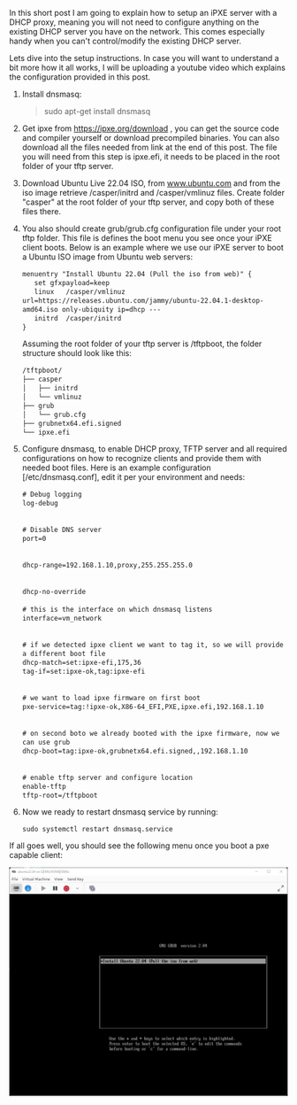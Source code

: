 In this short post I am going to explain how to setup an iPXE server with a DHCP proxy, meaning you will not need to configure anything on the existing DHCP server you have on the network. This comes especially handy when you can't control/modify the existing DHCP server.

Lets dive into the setup instructions. In case you will want to understand a bit more how it all works, I will be uploading a youtube video which explains the configuration provided in this post.

1.	Install dnsmasq:
    > sudo apt-get install dnsmasq

2.	Get ipxe from https://ipxe.org/download , you can get the source code and compiler yourself or download precompiled binaries. You can also download all the files needed from link at the end of this post. The file you will need from this step is ipxe.efi, it needs to be placed in the root folder of your tftp server.

3.	Download Ubuntu Live 22.04 ISO, from www.ubuntu.com and from the iso image retrieve /casper/initrd and /casper/vmlinuz files. Create folder "casper" at the root folder of your tftp server, and copy both of these files there.

4.	You also should create grub/grub.cfg configuration file under your root tftp folder. This file is defines the boot menu you see once your iPXE client boots. Below is an example where we use our iPXE server to boot a Ubuntu ISO image from Ubuntu web servers:

    ```
    menuentry "Install Ubuntu 22.04 (Pull the iso from web)" {
       set gfxpayload=keep
       linux   /casper/vmlinuz url=https://releases.ubuntu.com/jammy/ubuntu-22.04.1-desktop-amd64.iso only-ubiquity ip=dhcp ---
       initrd  /casper/initrd
    }
    ```


    Assuming the root folder of your tftp server is /tftpboot, the folder structure should look like this:

    ```
    /tftpboot/
    ├── casper
    │   ├── initrd
    │   └── vmlinuz
    ├── grub
    │   └── grub.cfg
    ├── grubnetx64.efi.signed
    └── ipxe.efi
    ```
    

5.  Configure dnsmasq, to enable DHCP proxy, TFTP server and all required configurations on how to recognize clients and provide them with needed boot files.
    Here is an example configuration [/etc/dnsmasq.conf], edit it per your environment and needs:
    ```
    # Debug logging
    log-debug


    # Disable DNS server
    port=0


    dhcp-range=192.168.1.10,proxy,255.255.255.0


    dhcp-no-override

    # this is the interface on which dnsmasq listens 
    interface=vm_network


    # if we detected ipxe client we want to tag it, so we will provide a different boot file
    dhcp-match=set:ipxe-efi,175,36
    tag-if=set:ipxe-ok,tag:ipxe-efi


    # we want to load ipxe firmware on first boot
    pxe-service=tag:!ipxe-ok,X86-64_EFI,PXE,ipxe.efi,192.168.1.10


    # on second boto we already booted with the ipxe firmware, now we can use grub
    dhcp-boot=tag:ipxe-ok,grubnetx64.efi.signed,,192.168.1.10


    # enable tftp server and configure location
    enable-tftp
    tftp-root=/tftpboot
    ```

6.	Now we ready to restart dnsmasq service by running:
    ```
    sudo systemctl restart dnsmasq.service
    ```
    

If all goes well, you should see the following menu once you boot a pxe capable client:

![grub menu](/assets/2022-06-10-network-booting-using-ipxe-with-dhcp-proxy/ipxe_boot_menu.png)


    
